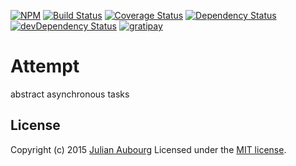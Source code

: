 [![NPM][npm-image]][npm-url]
[![Build Status][travis-image]][travis-url]
[![Coverage Status][coveralls-image]][coveralls-url]
[![Dependency Status][dependency-image]][dependency-url]
[![devDependency Status][devDependency-image]][devDependency-url]
[![gratipay][gratipay-image]][gratipay-url]

# Attempt

abstract asynchronous tasks

## License

Copyright (c) 2015 [Julian Aubourg](mailto:j@ubourg.net)
Licensed under the [MIT license](https://raw.githubusercontent.com/jaubourg/wires/master/LICENSE-MIT).

[coveralls-image]: https://img.shields.io/coveralls/jaubourg/attempt-js.svg
[coveralls-url]: https://coveralls.io/r/jaubourg/attempt-js
[dependency-image]: https://david-dm.org/jaubourg/attempt-js.svg
[dependency-url]: https://david-dm.org/jaubourg/attempt-js
[devDependency-image]: https://david-dm.org/jaubourg/attempt-js/dev-status.svg
[devDependency-url]: https://david-dm.org/jaubourg/attempt-js#info=devDependencies
[gratipay-image]: https://img.shields.io/gratipay/jaubourg.svg
[gratipay-url]: https://gratipay.com/jaubourg/
[npm-image]: https://img.shields.io/npm/v/attempt-js.svg
[npm-url]: https://npmjs.org/package/attempt-js
[travis-image]: https://travis-ci.org/jaubourg/attempt-js.svg
[travis-url]: https://travis-ci.org/jaubourg/attempt-js
